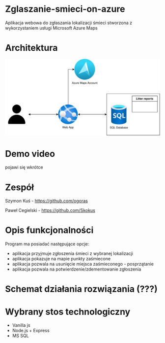 # Zglaszanie-smieci-on-azure
Aplikacja webowa do zgłaszania lokalizacji śmieci stworzona z wykorzystaniem usługi Microsoft Azure Maps

# Architektura
<img src="docs/architecture.svg">

# Demo video
pojawi się wkrótce

# Zespół
Szymon Kuś - https://github.com/ogoras

Paweł Cegielski - https://github.com/Skokus

# Opis funkcjonalności
Program ma posiadać następujące opcje:
* aplikacja przyjmuje zgłoszenia śmieci z wybranej lokalizacji
* aplikacja pokazuje na mapie punkty zaśmiecone
* aplikacja pozwala na usunięcie miejsca zaśmieconego - posprzątanie
* aplikacja pozwala na potwierdzenie/zdementowanie zgłoszenia

# Schemat działania rozwiązania (???)

# Wybrany stos technologiczny
* Vanilla js
* Node.js + Express
* MS SQL
